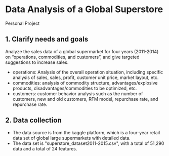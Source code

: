 # Data Analysis of a Global Superstore
 Personal Project
 
 ## 1. Clarify needs and goals
Analyze the sales data of a global supermarket for four years (2011-2014) on “operations, commodities, and customers”, and give targeted suggestions to increase sales.
* operations: Analysis of the overall operation situation, including specific analysis of sales, sales, profit, customer unit price, market layout, etc.
* commodities: analysis of commodity structure, advantages/explosive products, disadvantages/commodities to be optimized, etc.
* customers: customer behavior analysis such as the number of customers, new and old customers, RFM model, repurchase rate, and repurchase rate.

## 2. Data collection
* The data source is from the kaggle platform, which is a four-year retail data set of global large supermarkets with detailed data.
* The data set is "superstore_dataset2011-2015.csv", with a total of 51,290 data and a total of 24 features.
